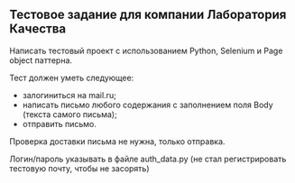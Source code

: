 ## Тестовое задание для компании Лаборатория Качества
Написать тестовый проект с использованием Python, Selenium и Page object паттерна. 

Тест должен уметь следующее: 
* залогиниться на mail.ru; 
* написать письмо любого содержания c заполнением поля Body (текста самого письма); 
* отправить письмо. 

Проверка доставки письма не нужна, только отправка. 


Логин/пароль указывать в файле auth_data.py
(не стал регистрировать тестовую почту, чтобы не засорять)